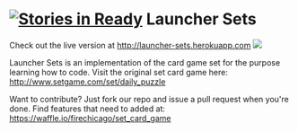 [![Stories in Ready](https://badge.waffle.io/firechicago/set_card_game.svg?label=ready&title=Ready)](http://waffle.io/firechicago/set_card_game)
Launcher Sets
=============
Check out the live version at http://launcher-sets.herokuapp.com
[![](http://i.imgur.com/6UZE0L8.png)](http://launcher-sets.herokuapp.com/)

Launcher Sets is an implementation of the card game set for the purpose learning how to code.
Visit the original set card game here: http://www.setgame.com/set/daily_puzzle



Want to contribute?
Just fork our repo and issue a pull request when you're done.
Find features that need to added at: https://waffle.io/firechicago/set_card_game

